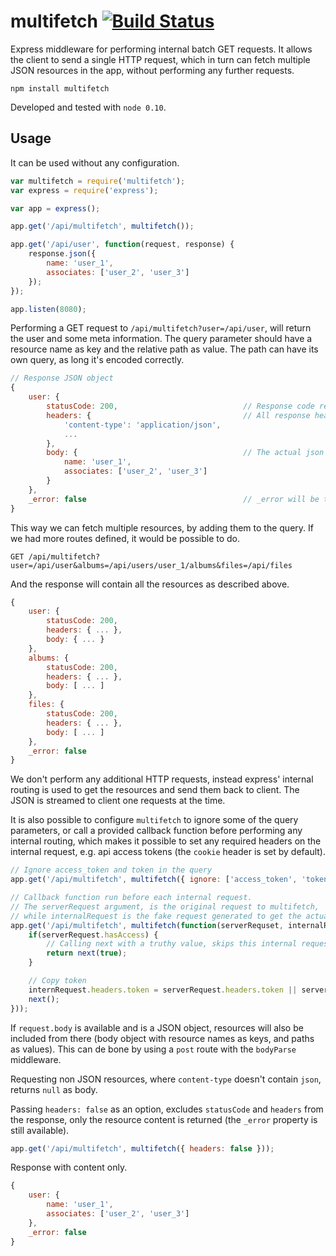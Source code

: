 multifetch [![Build Status](https://travis-ci.org/e-conomic/multifetch.png?branch=master)](https://travis-ci.org/e-conomic/multifetch)
==========

Express middleware for performing internal batch GET requests. It allows the client to send a single HTTP request, which in turn can fetch multiple JSON resources in the app, without performing any further requests.

	npm install multifetch

Developed and tested with `node 0.10`.

Usage
-----

It can be used without any configuration.

```javascript
var multifetch = require('multifetch');
var express = require('express');

var app = express();

app.get('/api/multifetch', multifetch());

app.get('/api/user', function(request, response) {
	response.json({
		name: 'user_1',
		associates: ['user_2', 'user_3']
	});
});

app.listen(8080);
```

Performing a GET request to `/api/multifetch?user=/api/user`, will return the user and some meta information. The query parameter should have a resource name as key and the relative path as value. The path can have its own query, as long it's encoded correctly.

```javascript
// Response JSON object
{
	user: {
		statusCode: 200,							// Response code returned by the user route
		headers: {									// All response headers
			'content-type': 'application/json',
			...
		},
		body: {										// The actual json body
			name: 'user_1',
			associates: ['user_2', 'user_3']
		}
	},
	_error: false									// _error will be true if one of the requests failed
}
```

This way we can fetch multiple resources, by adding them to the query. If we had more routes defined, it would be possible to do.

	GET /api/multifetch?user=/api/user&albums=/api/users/user_1/albums&files=/api/files

And the response will contain all the resources as described above.

```javascript
{
	user: {
		statusCode: 200,
		headers: { ... },
		body: { ... }
	},
	albums: {
		statusCode: 200,
		headers: { ... },
		body: [ ... ]
	},
	files: {
		statusCode: 200,
		headers: { ... },
		body: [ ... ]
	},
	_error: false
}
```

We don't perform any additional HTTP requests, instead express' internal routing is used to get the resources and send them back to client. The JSON is streamed to client one requests at the time.

It is also possible to configure `multifetch` to ignore some of the query parameters, or call a provided callback function before performing any internal routing, which makes it possible to set any required headers on the internal request, e.g. api access tokens (the `cookie` header is set by default).

```javascript
// Ignore access_token and token in the query
app.get('/api/multifetch', multifetch({ ignore: ['access_token', 'token'] }));

// Callback function run before each internal request.
// The serverRequest argument, is the original request to multifetch,
// while internalRequest is the fake request generated to get the actual resource.
app.get('/api/multifetch', multifetch(function(serverRequset, internalRequest, next) {
	if(serverRequest.hasAccess) {
		// Calling next with a truthy value, skips this internal request.
		return next(true);
	}

	// Copy token
	internRequest.headers.token = serverRequest.headers.token || serverRequest.query.token;
	next();
}));
```

If `request.body` is available and is a JSON object, resources will also be included from there (body object with resource names as keys, and paths as values). This
can de bone by using a `post` route with the `bodyParse` middleware.

Requesting non JSON resources, where `content-type` doesn't contain `json`, returns `null` as body.

Passing `headers: false` as an option, excludes `statusCode` and `headers` from the response, only the resource content is returned (the `_error` property is still available).

```javascript
app.get('/api/multifetch', multifetch({ headers: false }));
```

Response with content only.

```javascript
{
	user: {
		name: 'user_1',
		associates: ['user_2', 'user_3']
	},
	_error: false
}
```
